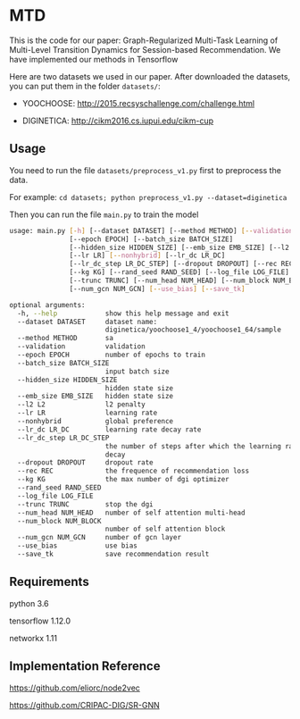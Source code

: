 # MTD
This is the code for our paper: Graph-Regularized Multi-Task Learning of Multi-Level Transition Dynamics for Session-based Recommendation. We have implemented our methods in Tensorflow

Here are two datasets we used in our paper. After downloaded the datasets, you can put them in the folder `datasets/`:
- YOOCHOOSE: <http://2015.recsyschallenge.com/challenge.html>

- DIGINETICA: <http://cikm2016.cs.iupui.edu/cikm-cup>

## Usage
You need to run the file  `datasets/preprocess_v1.py` first to preprocess the data.

For example: `cd datasets; python preprocess_v1.py --dataset=diginetica`

Then you can run the file `main.py` to train the model

```bash
usage: main.py [-h] [--dataset DATASET] [--method METHOD] [--validation]
               [--epoch EPOCH] [--batch_size BATCH_SIZE]
               [--hidden_size HIDDEN_SIZE] [--emb_size EMB_SIZE] [--l2 L2]
               [--lr LR] [--nonhybrid] [--lr_dc LR_DC]
               [--lr_dc_step LR_DC_STEP] [--dropout DROPOUT] [--rec REC]
               [--kg KG] [--rand_seed RAND_SEED] [--log_file LOG_FILE]
               [--trunc TRUNC] [--num_head NUM_HEAD] [--num_block NUM_BLOCK]
               [--num_gcn NUM_GCN] [--use_bias] [--save_tk]

optional arguments:
  -h, --help            show this help message and exit
  --dataset DATASET     dataset name:
                        diginetica/yoochoose1_4/yoochoose1_64/sample
  --method METHOD       sa
  --validation          validation
  --epoch EPOCH         number of epochs to train
  --batch_size BATCH_SIZE
                        input batch size
  --hidden_size HIDDEN_SIZE
                        hidden state size
  --emb_size EMB_SIZE   hidden state size
  --l2 L2               l2 penalty
  --lr LR               learning rate
  --nonhybrid           global preference
  --lr_dc LR_DC         learning rate decay rate
  --lr_dc_step LR_DC_STEP
                        the number of steps after which the learning rate
                        decay
  --dropout DROPOUT     dropout rate
  --rec REC             the frequence of recommendation loss
  --kg KG               the max number of dgi optimizer
  --rand_seed RAND_SEED
  --log_file LOG_FILE
  --trunc TRUNC         stop the dgi
  --num_head NUM_HEAD   number of self attention multi-head
  --num_block NUM_BLOCK
                        number of self attention block
  --num_gcn NUM_GCN     number of gcn layer
  --use_bias            use bias
  --save_tk             save recommendation result
```


## Requirements
python 3.6

tensorflow 1.12.0

networkx 1.11

## Implementation Reference
https://github.com/eliorc/node2vec

https://github.com/CRIPAC-DIG/SR-GNN

